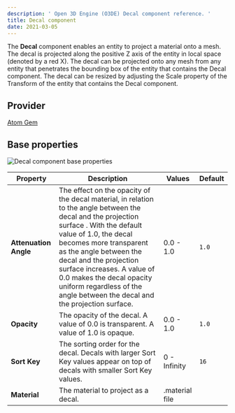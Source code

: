 ```yaml
---
description: ' Open 3D Engine (O3DE) Decal component reference. '
title: Decal component
date: 2021-03-05
---
```


The **Decal** component enables an entity to project a material onto a mesh. The decal is projected along the positive Z axis of the entity in local space (denoted by a red X). The decal can be projected onto any mesh from any entity that penetrates the bounding box of the entity that contains the Decal component. The decal can be resized by adjusting the Scale property of the Transform of the entity that contains the Decal component.

## Provider ##

[Atom Gem](/docs/user-guide/features/gems/reference/atom)

## Base properties ##

![Decal component base properties](/images/user-guide/features/components/reference/atom/decal-component-ui-01.png)

| Property | Description | Values | Default |
|-|-|-|-|
| **Attenuation Angle** | The effect on the opacity of the decal material, in relation to the angle between the decal and the projection surface . With the default value of 1.0, the decal becomes more transparent as the angle between the decal and the projection surface increases. A value of 0.0 makes the decal opacity uniform regardless of the angle between the decal and the projection surface. | 0.0 - 1.0 | `1.0` |
| **Opacity** | The opacity of the decal. A value of 0.0 is transparent. A value of 1.0 is opaque. | 0.0 - 1.0 | `1.0` |
| **Sort Key** | The sorting order for the decal. Decals with larger Sort Key values appear on top of decals with smaller Sort Key values. | 0 - Infinity | `16` |
| **Material** | The material to project as a decal. | .material file |  |
